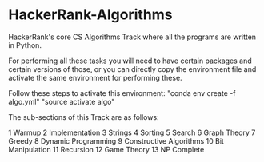 # HackerRank-Algorithms
HackerRank's core CS Algorithms Track where all the programs are written in Python.

For performing all these tasks you will need to have certain packages and certain versions of those,
or you can directly copy the environment file and activate the same environment for performing these.

Follow these steps to activate this environment:
	"conda env create -f algo.yml"
	"source activate algo"

The sub-sections of this Track are as follows:

1	Warmup
2	Implementation
3	Strings
4	Sorting
5	Search
6	Graph Theory
7	Greedy
8	Dynamic Programming
9	Constructive Algorithms
10	Bit Manipulation
11	Recursion
12	Game Theory
13	NP Complete
